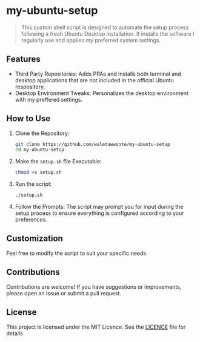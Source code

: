 # my-ubuntu-setup

> This custom shell script is designed to automate the setup process following a fresh Ubuntu Desktop installation. It installs the software I regularly use and applies my preferred system settings.

## Features

- Third Party Repositories: Adds PPAs and installs both terminal and desktop applications that are not included in the official Ubuntu respository. 
- Desktop Environment Tweaks: Personalizes the desktop environment with my preffered settings. 

## How to Use

1. Clone the Repository:

   ```bash
   git clone https://github.com/wuletawwonte/my-ubuntu-setup
   cd my-ubuntu-setup
   ```

2. Make the `setup.sh` file Executable:

   ```bash
   chmod +x setup.sh
   ```

3. Run the script:

   ```bash
   ./setup.sh
   ```

4. Follow the Prompts: The script may prompt you for input during the setup process to ensure everything is configured according to your preferences. 

## Customization

Feel free to modify the script to suit your specific needs

## Contributions

Contributions are welcome! If you have suggestions or improvements, please open an issue or submit a pull request. 

## License

This project is licensed under the MIT Licence. See the [LICENCE](./LICENCE.md) file for details 
